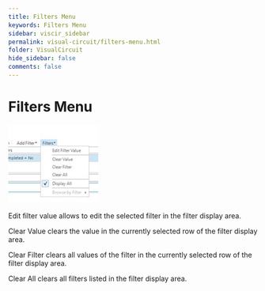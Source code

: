 ```yaml
---
title: Filters Menu
keywords: Filters Menu
sidebar: viscir_sidebar
permalink: visual-circuit/filters-menu.html
folder: VisualCircuit
hide_sidebar: false
comments: false
---
```


# Filters Menu

![](/images/filters-menu.jpg)

Edit filter value allows to edit the selected filter in the filter display area.

Clear Value clears the value in the currently selected row of the filter display area.

Clear Filter clears all values of the filter in the currently selected row of the filter display area.

Clear All clears all filters listed in the filter display area.
